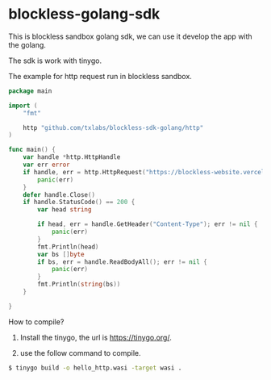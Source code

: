 # blockless-golang-sdk

This is blockless sandbox golang sdk, we can use it develop the app with the golang. 

The sdk is work with tinygo.

The example for http request run in blockless sandbox.

```go
package main

import (
	"fmt"

	http "github.com/txlabs/blockless-sdk-golang/http"
)

func main() {
	var handle *http.HttpHandle
	var err error
	if handle, err = http.HttpRequest("https://blockless-website.vercel.app/", http.NewDefaultHttpOptions("GET")); err != nil {
		panic(err)
	}
	defer handle.Close()
	if handle.StatusCode() == 200 {
		var head string

		if head, err = handle.GetHeader("Content-Type"); err != nil {
			panic(err)
		}
		fmt.Println(head)
		var bs []byte
		if bs, err = handle.ReadBodyAll(); err != nil {
			panic(err)
		}
		fmt.Println(string(bs))
	}

}
```

How to compile?

1. Install the tinygo, the url is https://tinygo.org/.

2. use the follow command to compile.

```bash
$ tinygo build -o hello_http.wasi -target wasi .
```